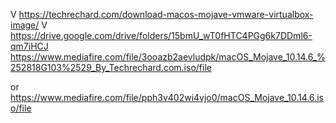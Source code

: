 V https://techrechard.com/download-macos-mojave-vmware-virtualbox-image/
  V https://drive.google.com/drive/folders/15bmU_wT0fHTC4PGg6k7DDml6-qm7iHCJ
  https://www.mediafire.com/file/3ooazb2aevludpk/macOS_Mojave_10.14.6_%252818G103%2529_By_Techrechard.com.iso/file
  
  or
  https://www.mediafire.com/file/pph3v402wi4vjo0/macOS_Mojave_10.14.6.iso/file